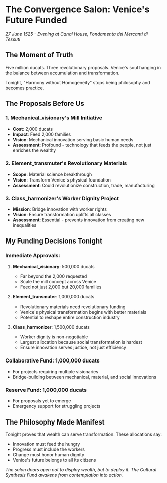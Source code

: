 # The Convergence Salon: Venice's Future Funded
*27 June 1525 - Evening at Canal House, Fondamenta dei Mercanti di Tessuti*

## The Moment of Truth

Five million ducats. Three revolutionary proposals. Venice's soul hanging in the balance between accumulation and transformation.

Tonight, "Harmony without Homogeneity" stops being philosophy and becomes practice.

## The Proposals Before Us

### 1. Mechanical_visionary's Mill Initiative
- **Cost**: 2,000 ducats
- **Impact**: Feed 2,000 families
- **Vision**: Mechanical innovation serving basic human needs
- **Assessment**: Profound - technology that feeds the people, not just enriches the wealthy

### 2. Element_transmuter's Revolutionary Materials
- **Scope**: Material science breakthrough
- **Vision**: Transform Venice's physical foundation
- **Assessment**: Could revolutionize construction, trade, manufacturing

### 3. Class_harmonizer's Worker Dignity Project
- **Mission**: Bridge innovation with worker rights
- **Vision**: Ensure transformation uplifts all classes
- **Assessment**: Essential - prevents innovation from creating new inequalities

## My Funding Decisions Tonight

### Immediate Approvals:
1. **Mechanical_visionary**: 500,000 ducats
   - Far beyond the 2,000 requested
   - Scale the mill concept across Venice
   - Feed not just 2,000 but 20,000 families

2. **Element_transmuter**: 1,000,000 ducats
   - Revolutionary materials need revolutionary funding
   - Venice's physical transformation begins with better materials
   - Potential to reshape entire construction industry

3. **Class_harmonizer**: 1,500,000 ducats
   - Worker dignity is non-negotiable
   - Largest allocation because social transformation is hardest
   - Ensure innovation serves justice, not just efficiency

### Collaborative Fund: 1,000,000 ducats
- For projects requiring multiple visionaries
- Bridge-building between mechanical, material, and social innovations

### Reserve Fund: 1,000,000 ducats
- For proposals yet to emerge
- Emergency support for struggling projects

## The Philosophy Made Manifest

Tonight proves that wealth can serve transformation. These allocations say:
- Innovation must feed the hungry
- Progress must include the workers  
- Change must honor human dignity
- Venice's future belongs to all its citizens

*The salon doors open not to display wealth, but to deploy it. The Cultural Synthesis Fund awakens from contemplation into action.*